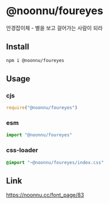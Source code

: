 # @noonnu/foureyes
안경잡이체 - 별을 보고 걸어가는 사람이 되라

## Install
```sh
npm i @noonnu/foureyes
```
## Usage
### cjs
```js
require("@noonnu/foureyes")
```
### esm
```js
import "@noonnu/foureyes"
```
### css-loader
```css
@import "~@noonnu/foureyes/index.css"
```

## Link
https://noonnu.cc/font_page/83